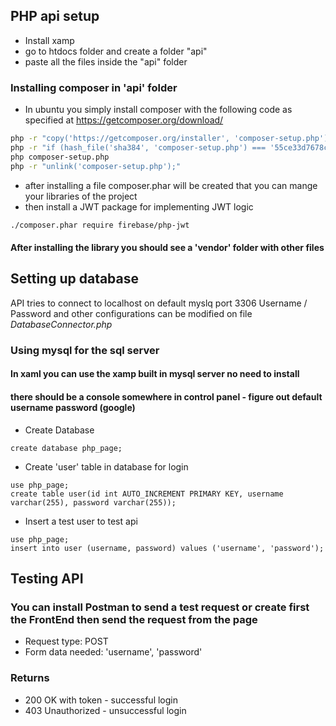 ## PHP api setup
- Install xamp
- go to htdocs folder and create a folder "api"
- paste all the files inside the "api" folder
### Installing composer in 'api' folder
- In ubuntu you simply install composer with the following code as specified at 
https://getcomposer.org/download/
```bash
php -r "copy('https://getcomposer.org/installer', 'composer-setup.php');"
php -r "if (hash_file('sha384', 'composer-setup.php') === '55ce33d7678c5a611085589f1f3ddf8b3c52d662cd01d4ba75c0ee0459970c2200a51f492d557530c71c15d8dba01eae') { echo 'Installer verified'; } else { echo 'Installer corrupt'; unlink('composer-setup.php'); } echo PHP_EOL;"
php composer-setup.php
php -r "unlink('composer-setup.php');"
```
- after installing a file composer.phar will be created that you can mange your libraries of the project
- then install a JWT package for implementing JWT logic
```bash
./composer.phar require firebase/php-jwt
```
#### After installing the library you should see a 'vendor' folder with other files

## Setting up database
API tries to connect to localhost on default myslq port 3306
Username / Password and other configurations can be modified on file *DatabaseConnector.php*

### Using mysql for the sql server
#### In xaml you can use the xamp built in mysql server no need to install
#### there should be a console somewhere in control panel - figure out default username password (google)
- Create Database
```mysql
create database php_page;
```
- Create 'user' table in database for login
```mysql
use php_page;
create table user(id int AUTO_INCREMENT PRIMARY KEY, username varchar(255), password varchar(255));
```
- Insert a test user to test api
```mysql
use php_page;
insert into user (username, password) values ('username', 'password');
```

## Testing API
### You can install Postman to send a test request or create first the FrontEnd then send the request from the page
- Request type: POST
- Form data needed: 'username', 'password'
### Returns
- 200 OK with token - successful login
- 403 Unauthorized - unsuccessful login
